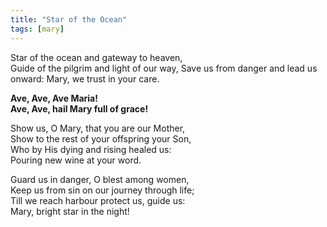 ```yaml
---
title: "Star of the Ocean"
tags: [mary]
---
```


Star of the ocean and gateway to heaven,   
Guide of the pilgrim and light of our way,
Save us from danger and lead us onward:
Mary, we trust in your care.

**Ave, Ave, Ave Maria!   
Ave, Ave, hail Mary full of grace!**   

Show us, O Mary, that you are our Mother,   
Show to the rest of your offspring your Son,   
Who by His dying and rising healed us:   
Pouring new wine at your word.   

Guard us in danger, O blest among women,   
Keep us from sin on our journey through life;   
Till we reach harbour protect us, guide us:   
Mary, bright star in the night!   
